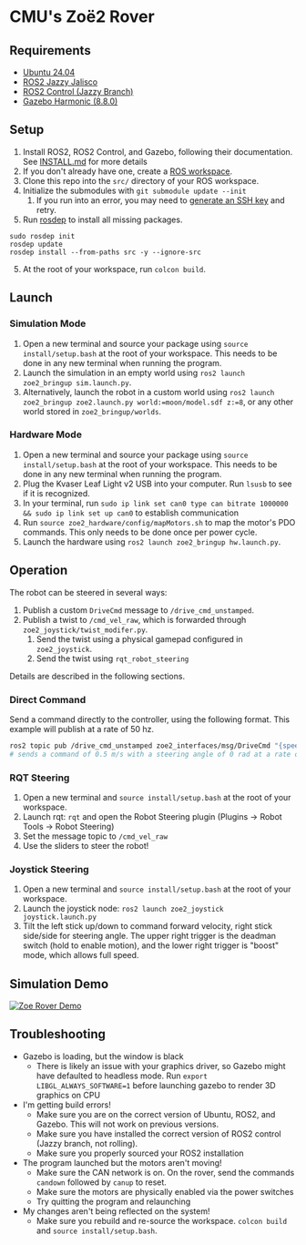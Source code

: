 # CMU's Zoë2 Rover
## Requirements
- [Ubuntu 24.04](https://releases.ubuntu.com/jammy/)
- [ROS2 Jazzy Jalisco](https://docs.ros.org/en/jazzy/index.html)
- [ROS2 Control (Jazzy Branch)](https://control.ros.org/jazzy/index.html)
- [Gazebo Harmonic (8.8.0)](https://gazebosim.org/docs/harmonic/getstarted/)
## Setup
1. Install ROS2, ROS2 Control, and Gazebo, following their documentation. See [INSTALL.md](INSTALL.md) for more details
2. If you don't already have one, create a [ROS workspace](https://docs.ros.org/en/jazzy/Tutorials/Beginner-Client-Libraries/Creating-A-Workspace/Creating-A-Workspace.html). 
3. Clone this repo into the `src/` directory of your ROS workspace.
4. Initialize the submodules with `git submodule update --init`
    1. If you run into an error, you may need to [generate an SSH key](https://docs.github.com/en/authentication/connecting-to-github-with-ssh/generating-a-new-ssh-key-and-adding-it-to-the-ssh-agent?platform=linux) and retry.
6. Run [rosdep](https://docs.ros.org/en/jazzy/Tutorials/Intermediate/Rosdep.html#rosdep-operation) to install all missing packages.
```
sudo rosdep init
rosdep update
rosdep install --from-paths src -y --ignore-src
``` 
5. At the root of your workspace, run `colcon build`.

## Launch
### Simulation Mode
1. Open a new terminal and source your package using `source install/setup.bash` at the root of your workspace. This needs to be done in any new terminal when running the program.
2. Launch the simulation in an empty world using `ros2 launch zoe2_bringup sim.launch.py`.
3. Alternatively, launch the robot in a custom world using `ros2 launch zoe2_bringup zoe2.launch.py world:=moon/model.sdf z:=8`, or any other world stored in `zoe2_bringup/worlds`.
### Hardware Mode
1. Open a new terminal and source your package using `source install/setup.bash` at the root of your workspace. This needs to be done in any new terminal when running the program.
2. Plug the Kvaser Leaf Light v2 USB into your computer. Run `lsusb` to see if it is recognized.
3. In your terminal, run `sudo ip link set can0 type can bitrate 1000000 && sudo ip link set up can0` to establish communication
4. Run `source zoe2_hardware/config/mapMotors.sh` to map the motor's PDO commands. This only needs to be done once per power cycle.
5. Launch the hardware using `ros2 launch zoe2_bringup hw.launch.py`.

## Operation
The robot can be steered in several ways:
1. Publish a custom `DriveCmd` message to `/drive_cmd_unstamped`. 
2. Publish a twist to `/cmd_vel_raw`, which is forwarded through `zoe2_joystick/twist_modifer.py`.
    1. Send the twist using a physical gamepad configured in `zoe2_joystick`.
    2. Send the twist using `rqt_robot_steering`

Details are described in the following sections.
### Direct Command
Send a command directly to the controller, using the following format. This example will publish at a rate of 50 hz.
```bash
ros2 topic pub /drive_cmd_unstamped zoe2_interfaces/msg/DriveCmd "{speed: 0.5, angle: 0.0}" -r 50
# sends a command of 0.5 m/s with a steering angle of 0 rad at a rate of 50 hz
```
### RQT Steering
1. Open a new terminal and `source install/setup.bash` at the root of your workspace.
2. Launch rqt: `rqt` and open the Robot Steering plugin (Plugins -> Robot Tools -> Robot Steering)
3. Set the message topic to `/cmd_vel_raw`
4. Use the sliders to steer the robot!
### Joystick Steering
1. Open a new terminal and `source install/setup.bash` at the root of your workspace.
2. Launch the joystick node: `ros2 launch zoe2_joystick joystick.launch.py`
3. Tilt the left stick up/down to command forward velocity, right stick side/side for steering angle. The upper right trigger is the deadman switch (hold to enable motion), and the lower right trigger is "boost" mode, which allows full speed.


## Simulation Demo
[![Zoe Rover Demo](http://img.youtube.com/vi/RqhPxBom7Jg/0.jpg)](http://www.youtube.com/watch?v=RqhPxBom7Jg)

## Troubleshooting
- Gazebo is loading, but the window is black
    - There is likely an issue with your graphics driver, so Gazebo might have defaulted to headless mode. Run `export LIBGL_ALWAYS_SOFTWARE=1` before launching gazebo to render 3D graphics on CPU
- I'm getting build errors!
    - Make sure you are on the correct version of Ubuntu, ROS2, and Gazebo. This will not work on previous versions.
    - Make sure you have installed the correct version of ROS2 control (Jazzy branch, not rolling).
    - Make sure you properly sourced your ROS2 installation
- The program launched but the motors aren't moving!
    - Make sure the CAN network is on. On the rover, send the commands `candown` followed by `canup` to reset.
    - Make sure the motors are physically enabled via the power switches
    - Try quitting the program and relaunching
- My changes aren't being reflected on the system!
    - Make sure you rebuild and re-source the workspace. `colcon build` and `source install/setup.bash`.